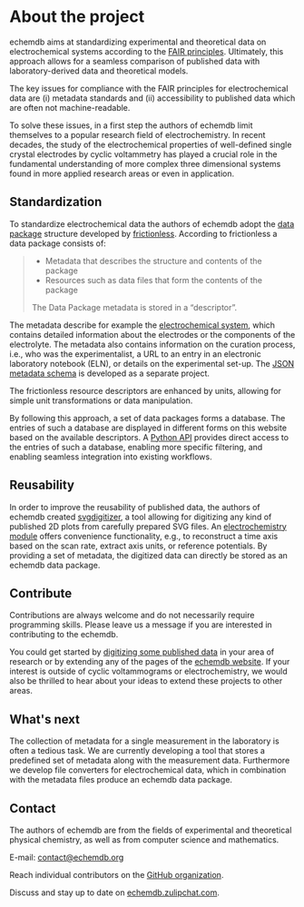 # About the project

echemdb aims at standardizing experimental and theoretical data on electrochemical systems
according to the [FAIR principles](https://www.go-fair.org/fair-principles/).
Ultimately, this approach allows for a seamless comparison of published data
with laboratory-derived data and theoretical models.

The key issues for compliance with the FAIR principles for electrochemical data
are (i) metadata standards and (ii) accessibility to published data
which are often not machine-readable.

To solve these issues, in a first step the authors of echemdb limit themselves to a popular research
field of electrochemistry. In recent decades, the study
of the electrochemical properties of well-defined single crystal electrodes by
cyclic voltammetry has played a crucial role in the fundamental understanding of more
complex three dimensional systems found in more applied research areas or even in application.

## Standardization

To standardize electrochemical data the authors of echemdb adopt
the [data package](https://specs.frictionlessdata.io/data-package/#introduction)
structure developed by [frictionless](https://frictionlessdata.io/).
According to frictionless a data package consists of:

> * Metadata that describes the structure and contents of the package
> * Resources such as data files that form the contents of the package
>
> The Data Package metadata is stored in a “descriptor”.

The metadata describe for example the [electrochemical system](https://github.com/echemdb/metadata-schema/blob/main/examples/objects/system.yaml),
which contains detailed information about the electrodes
or the components of the electrolyte. The metadata also contains information
on the curation process, i.e., who was the experimentalist,
a URL to an entry in an electronic laboratory notebook (ELN), or details on the experimental set-up.
The [JSON metadata schema](https://github.com/echemdb/metadata-schema) is developed
as a separate project.

The frictionless resource descriptors are enhanced by units,
allowing for simple unit transformations or data manipulation.

By following this approach, a set of data packages forms a database.
The entries of such a database are displayed in different forms on this
website based on the available descriptors.
A [Python API](https://echemdb.github.io/echemdb/) provides direct access
to the entries of such a database, enabling more specific filtering,
and enabling seamless integration into existing workflows.

## Reusability

In order to improve the reusability of published data, the authors of echemdb created
[svgdigitizer](https://echemdb.github.io/svgdigitizer/), a tool allowing for
digitizing any kind of published 2D plots from carefully prepared SVG files.
An [electrochemistry module](https://echemdb.github.io/svgdigitizer/workflow.html)
offers convenience functionality, e.g., to reconstruct a time
axis based on the scan rate, extract axis units, or reference potentials.
By providing a set of metadata, the digitized data can directly be stored as an echemdb data package.

## Contribute

Contributions are always welcome and do not necessarily require programming skills.
Please leave us a message if you are interested in contributing to the echemdb.

You could get started by [digitizing some published data](https://echemdb.github.io/svgdigitizer/workflow.html)
in your area of research or by extending any of the pages of the [echemdb website](https://echemdb.github.io/website/).
If your interest is outside of cyclic voltammograms or electrochemistry,
we would also be thrilled to hear about your ideas to extend these projects to other areas.

## What's next

The collection of metadata for a single measurement in the laboratory is often a tedious task.
We are currently developing a tool that stores a predefined set of metadata along with the measurement data.
Furthermore we develop file converters for electrochemical data,
which in combination with the metadata files produce an echemdb data package.

## Contact

The authors of echemdb are from the fields of experimental and theoretical physical chemistry,
as well as from computer science and mathematics.

E-mail: contact@echemdb.org

Reach individual contributors on the [GitHub organization](https://github.com/echemdb).

Discuss and stay up to date on [echemdb.zulipchat.com](https://echemdb.zulipchat.com).

